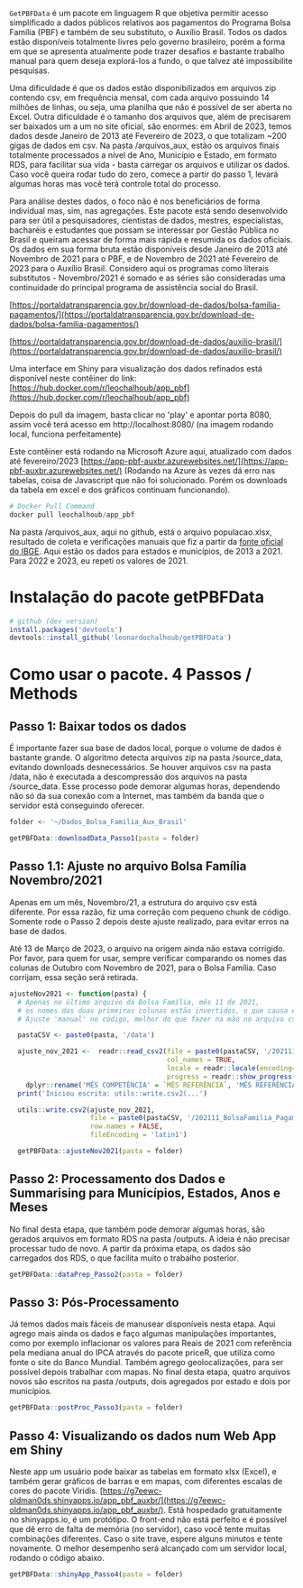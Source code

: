 `GetPBFData` é um pacote em linguagem R que objetiva permitir acesso simplificado a dados públicos relativos aos pagamentos do Programa Bolsa Família (PBF) e também de seu substituto, o Auxílio Brasil. Todos os dados estão disponíveis totalmente livres pelo governo brasileiro, porém a forma em que se apresenta atualmente pode trazer desafios e bastante trabalho manual para quem deseja explorá-los a fundo, o que talvez até impossibilite pesquisas.

Uma dificuldade é que os dados estão disponibilizados em arquivos zip contendo csv, em frequência mensal, com cada arquivo possuindo 14 milhões de linhas, ou seja, uma planilha que não é possível de ser aberta no Excel. Outra dificuldade é o tamanho dos arquivos que, além de precisarem ser baixados um a um no site oficial, são enormes: em Abril de 2023, temos dados desde Janeiro de 2013 até Fevereiro de 2023, o que totalizam ~200 gigas de dados em csv. Na pasta /arquivos_aux, estão os arquivos finais totalmente processados a nível de Ano, Município e Estado, em formato RDS, para facilitar sua vida - basta carregar os arquivos e utilizar os dados. Caso você queira rodar tudo do zero, comece a partir do passo 1, levará algumas horas mas você terá controle total do processo.

Para análise destes dados, o foco não é nos beneficiários de forma individual mas, sim, nas agregações. Este pacote está sendo desenvolvido para ser útil a pesquisadores, cientistas de dados, mestres, especialistas, bacharéis e estudantes que possam se interessar por Gestão Pública no Brasil e queiram acessar de forma mais rápida e resumida os dados oficiais. Os dados em sua forma bruta estão disponíveis desde Janeiro de 2013 até Novembro de 2021 para o PBF, e de Novembro de 2021 até Fevereiro de 2023 para o Auxílio Brasil. Considero aqui os programas como literais substitutos - Novembro/2021 é somado e as séries são consideradas uma continuidade do principal programa de assistência social do Brasil.

[https://portaldatransparencia.gov.br/download-de-dados/bolsa-familia-pagamentos/](https://portaldatransparencia.gov.br/download-de-dados/bolsa-familia-pagamentos/)

[https://portaldatransparencia.gov.br/download-de-dados/auxilio-brasil/](https://portaldatransparencia.gov.br/download-de-dados/auxilio-brasil/)

Uma interface em Shiny para visualização dos dados refinados está disponível neste contêiner do link:  [https://hub.docker.com/r/leochalhoub/app_pbf](https://hub.docker.com/r/leochalhoub/app_pbf)

Depois do pull da imagem, basta clicar no 'play' e apontar porta 8080, assim você terá acesso em http://localhost:8080/ (na imagem rodando local, funciona perfeitamente)

Este contêiner está rodando na Microsoft Azure aqui, atualizado com dados até fevereiro/2023 [https://app-pbf-auxbr.azurewebsites.net/](https://app-pbf-auxbr.azurewebsites.net/) (Rodando na Azure às vezes dá erro nas tabelas, coisa de Javascript que não foi solucionado. Porém os downloads da tabela em excel e dos gráficos continuam funcionando).
```r
# Docker Pull Command
docker pull leochalhoub/app_pbf
```

Na pasta /arquivos_aux, aqui no github, está o arquivo populacao.xlsx, resultado de coleta e verificações manuais que fiz a partir da [fonte oficial do IBGE](https://www.ibge.gov.br/estatisticas/sociais/populacao/9103-estimativas-de-populacao.html?edicao=17283&t=downloads). Aqui estão os dados para estados e municípios, de 2013 a 2021. Para 2022 e 2023, eu repeti os valores de 2021.


# Instalação do pacote getPBFData

```r
# github (dev version)
install.packages('devtools')
devtools::install_github('leonardochalhoub/getPBFData')
```

# Como usar o pacote. 4 Passos / Methods

## Passo 1: Baixar todos os dados
É importante fazer sua base de dados local, porque o volume de dados é bastante grande. O algoritmo detecta arquivos zip na pasta /source_data, evitando downloads desnecessários. Se houver arquivos csv na pasta /data, não é executada a descompressão dos arquivos na pasta /source_data. Esse processo pode demorar algumas horas, dependendo não só da sua conexão com a Internet, mas também da banda que o servidor está conseguindo oferecer.

```r
folder <- '~/Dados_Bolsa_Familia_Aux_Brasil'

getPBFData::downloadData_Passo1(pasta = folder)
```

## Passo 1.1: Ajuste no arquivo Bolsa Família Novembro/2021
Apenas em um mês, Novembro/21, a estrutura do arquivo csv está diferente. Por essa razão, fiz uma correção com pequeno chunk de código. Somente rode o Passo 2 depois deste ajuste realizado, para evitar erros na base de dados.

Até 13 de Março de 2023, o arquivo na origem ainda não estava corrigido. Por favor, para quem for usar, sempre verificar comparando os nomes das colunas de Outubro com Novembro de 2021, para o Bolsa Família. Caso corrijam, essa seção será retirada.

```r
ajusteNov2021 <- function(pasta) {
  # Apenas no último arquivo da Bolsa Família, mês 11 de 2021,
  # os nomes das duas primeiras colunas estão invertidos, o que causa erro no algoritmo depois.
  # Ajuste 'manual' no código, melhor do que fazer na mão no arquivo csv

  pastaCSV <- paste0(pasta, '/data')

  ajuste_nov_2021 <-  readr::read_csv2(file = paste0(pastaCSV, '/202111_BolsaFamilia_Pagamentos.csv'),
                                       col_names = TRUE,
                                       locale = readr::locale(encoding="latin1"),
                                       progress = readr::show_progress()) |>
    dplyr::rename('MÊS COMPETÊNCIA' = `MÊS REFERÊNCIA`, 'MÊS REFERÊNCIA' = `MÊS COMPETÊNCIA`)
  print('Iniciou escrita: utils::write.csv2(...')

  utils::write.csv2(ajuste_nov_2021,
                    file = paste0(pastaCSV, '/202111_BolsaFamilia_Pagamentos.csv'),
                    row.names = FALSE,
                    fileEncoding = 'latin1')

  getPBFData::ajusteNov2021(pasta = folder)
```

## Passo 2: Processamento dos Dados e Summarising para Municípios, Estados, Anos e Meses

No final desta etapa, que também pode demorar algumas horas, são gerados arquivos em formato RDS na pasta /outputs. A ideia é não precisar processar tudo de novo. A partir da próxima etapa, os dados são carregados dos RDS, o que facilita muito o trabalho posterior.

```r
getPBFData::dataPrep_Passo2(pasta = folder)
```

## Passo 3: Pós-Processamento

Já temos dados mais fáceis de manusear disponíveis nesta etapa. Aqui agrego mais ainda os dados e faço algumas manipulações importantes, como por exemplo inflacionar os valores para Reais de 2021 com referência pela mediana anual do IPCA através do pacote priceR, que utiliza como fonte o site do Banco Mundial. Também agrego geolocalizações, para ser possível depois trabalhar com mapas. No final desta etapa, quatro arquivos novos são escritos na pasta /outputs, dois agregados por estado e dois por municípios.

```r
getPBFData::postProc_Passo3(pasta = folder)
```

## Passo 4: Visualizando os dados num Web App em Shiny
Neste app um usuário pode baixar as tabelas em formato xlsx (Excel), e também gerar gráficos de barras e em mapas, com diferentes escalas de cores do pacote Viridis. [https://g7eewc-oldman0ds.shinyapps.io/app_pbf_auxbr/](https://g7eewc-oldman0ds.shinyapps.io/app_pbf_auxbr/).
Está hospedado gratuitamente no shinyapps.io, é um protótipo. O front-end não está perfeito e é possível que dê erro de falta de memória (no servidor), caso você tente muitas combinações diferentes. Caso o site trave, espere alguns minutos e tente novamente. O melhor desempenho será alcançado com um servidor local, rodando o código abaixo.

```r
getPBFData::shinyApp_Passo4(pasta = folder)
```


